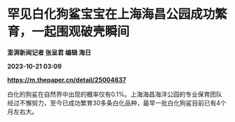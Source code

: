 # 罕见白化狗鲨宝宝在上海海昌公园成功繁育，一起围观破壳瞬间
**澎湃新闻记者 张呈君 编辑 海日**

**2023-10-21 03:09**

**https://m.thepaper.cn/detail/25004637**

白化的狗鲨在自然界中出现的概率仅有0.1%。上海海昌海洋公园的专业保育团队经过不懈努力，至今已成功繁育30多条白化品种，最早一批白化狗鲨目前已有4个月左右大。